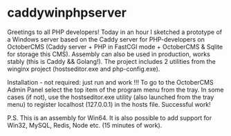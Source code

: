 # caddywinphpserver

Greetings to all PHP developers! Today in an hour I sketched a prototype of a Windows server based on the Caddy server for PHP-developers on OctoberCMS (Caddy server + PHP in FastCGI mode + OctoberCMS & Sqlite for storage this CMS). Assembly can also be used in production, works stably (this is Caddy && Golang!). The project includes 2 utilities from the winginx project (hostseditor.exe and php-config.exe).

Installation - not required: just run and work !!! To go to the OctoberCMS Admin Panel select the top item of the program menu from the tray. In some cases (if not), use the hostseditor.exe utility (also launched from the tray menu) to register localhost (127.0.0.1) in the hosts file. Successful work!

P.S. This is an assembly for Win64. It is also possible to add support for Win32, MySQL, Redis, Node etc. (15 minutes of work).
